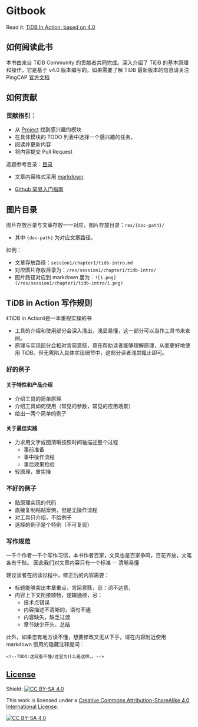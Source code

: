 # Gitbook

Read it: [TiDB In Action: based on 4.0](https://book.tidb.io/)


## 如何阅读此书

本书由来自 TiDB Community 的贡献者共同完成。深入介绍了 TiDB 的基本原理和操作，它是基于 v4.0 版本编写的。如果需要了解 TiDB 最新版本的信息请关注 PingCAP [官方文档](https://docs.pingcap.com/zh/tidb/stable)

## 如何贡献
### 贡献指引：
* 从 [Project](https://github.com/pingcap-incubator/tidb-in-action/projects) 找到感兴趣的模块
* 在具体模块的 TODO 列表中选择一个感兴趣的任务。
* 阅读并更新内容
* 将内容提交 Pull Request

选题参考目录：[目录](SUMMARY.md) 

* 文章内容格式采用 [markdown](https://daringfireball.net/projects/markdown/syntax). 

* [Github 简易入门指南](Github-handbook.pdf)

## 图片目录

图片存放目录与文章存放一一对应，图片存放目录：`res/{doc-path}/`
- 其中 `{doc-path}` 为对应文章路径。

如例：
- 文章存放路径：`session1/chapter1/tidb-intro.md` 
- 对应图片存放目录为：`/res/session1/chapter1/tidb-intro/`
- 图片路径对应到 markdown 里为：`![1.png](/res/session1/chapter1/tidb-intro/1.png)`
 

## TiDB in Action 写作规则

 《TiDB in Action》是一本重视实操的书
 - 工具的介绍和使用部分会深入浅出，浅显易懂，这一部分可以当作工具书来查阅。
 - 原理与实现部分会相对言简意赅，意在帮助读者能够理解原理，从而更好地使用 TiDB。但无需陷入具体实现细节中，这部分读者浅尝辄止即可。

### 好的例子

#### 关于特性和产品介绍

* 介绍工具的简单原理
* 介绍工具如何使用（常见的参数，常见的应用场景）
* 给出一两个简单的例子

#### 关于最佳实践

* 力求用文字或图清晰按照时间轴描述整个过程
    * 事前准备
    * 事中操作流程
    * 事后效果检验
* 轻原理，重实操

### 不好的例子

* 贴原理实现的代码
* 直接复制粘贴案例，但是无操作流程
* 对工具只介绍，不给例子
* 选择的例子是个特例（不可复现）

### 写作规范

一千个作者一千个写作习惯，本书作者百家，文风也是百家争鸣，百花齐放，文笔各有千秋。
因此我们对文章内容只有一个标准 -- 清晰易懂

建议读者在阅读过程中，修正后的内容需要：
- 标题能够突出本章重点，言简意赅，忌：词不达意，
- 内容上下文衔接顺畅，逻辑通顺，忌：
  - 技术点错误
  - 内容描述不清晰的，语句不通
  - 内容缺失，缺乏过渡
  - 章节缺少开头、总结

此外，如果您有地方读不懂，想要修改又无从下手，请在内容附近使用 markdown 惯用的隐藏注释提问：

```
<!--TODO:这段看不懂/这里为什么是这样。。-->
```


## [License](LICENSE)

Shield: [![CC BY-SA 4.0][cc-by-sa-shield]][cc-by-sa]

This work is licensed under a [Creative Commons Attribution-ShareAlike 4.0
International License][cc-by-sa].

[![CC BY-SA 4.0][cc-by-sa-image]][cc-by-sa]

[cc-by-sa]: http://creativecommons.org/licenses/by-sa/4.0/
[cc-by-sa-image]: https://licensebuttons.net/l/by-sa/4.0/88x31.png
[cc-by-sa-shield]: https://img.shields.io/badge/License-CC%20BY--SA%204.0-lightgrey.svg
